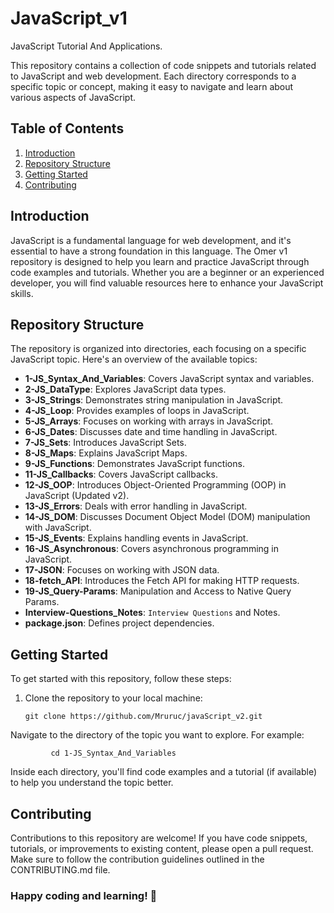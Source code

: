 # JavaScript_v1
JavaScript Tutorial  And Applications.


This repository contains a collection of code snippets and tutorials related to JavaScript and web development. Each directory corresponds to a specific topic or concept, making it easy to navigate and learn about various aspects of JavaScript.

## Table of Contents

1. [Introduction](#introduction)
2. [Repository Structure](#repository-structure)
3. [Getting Started](#getting-started)
4. [Contributing](#contributing)

## Introduction

JavaScript is a fundamental language for web development, and it's essential to have a strong foundation in this language. The Omer v1 repository is designed to help you learn and practice JavaScript through code examples and tutorials. Whether you are a beginner or an experienced developer, you will find valuable resources here to enhance your JavaScript skills.

## Repository Structure

The repository is organized into directories, each focusing on a specific JavaScript topic. Here's an overview of the available topics:

- **1-JS_Syntax_And_Variables**: Covers JavaScript syntax and variables.
- **2-JS_DataType**: Explores JavaScript data types.
- **3-JS_Strings**: Demonstrates string manipulation in JavaScript.
- **4-JS_Loop**: Provides examples of loops in JavaScript.
- **5-JS_Arrays**: Focuses on working with arrays in JavaScript.
- **6-JS_Dates**: Discusses date and time handling in JavaScript.
- **7-JS_Sets**: Introduces JavaScript Sets.
- **8-JS_Maps**: Explains JavaScript Maps.
- **9-JS_Functions**: Demonstrates JavaScript functions.
- **11-JS_Callbacks**: Covers JavaScript callbacks.
- **12-JS_OOP**: Introduces Object-Oriented Programming (OOP) in JavaScript (Updated v2).
- **13-JS_Errors**: Deals with error handling in JavaScript.
- **14-JS_DOM**: Discusses Document Object Model (DOM) manipulation with JavaScript.
- **15-JS_Events**: Explains handling events in JavaScript.
- **16-JS_Asynchronous**: Covers asynchronous programming in JavaScript.
- **17-JSON**: Focuses on working with JSON data.
- **18-fetch_API**: Introduces the Fetch API for making HTTP requests.
- **19-JS_Query-Params**: Manipulation and Access to Native Query Params.
- **Interview-Questions_Notes**: ``Interview Questions`` and Notes.
- **package.json**: Defines project dependencies.

## Getting Started

To get started with this repository, follow these steps:

1. Clone the repository to your local machine:

   ```shell
   git clone https://github.com/Mruruc/javaScript_v2.git
   ```

Navigate to the directory of the topic you want to explore. For example:

```shell
         cd 1-JS_Syntax_And_Variables
```

Inside each directory, you'll find code examples and a tutorial (if available) to help you understand the topic better.

## Contributing

Contributions to this repository are welcome! If you have code snippets, tutorials, or improvements to existing content, please open a pull request. Make sure to follow the contribution guidelines outlined in the CONTRIBUTING.md file.

### Happy coding and learning! 🚀



